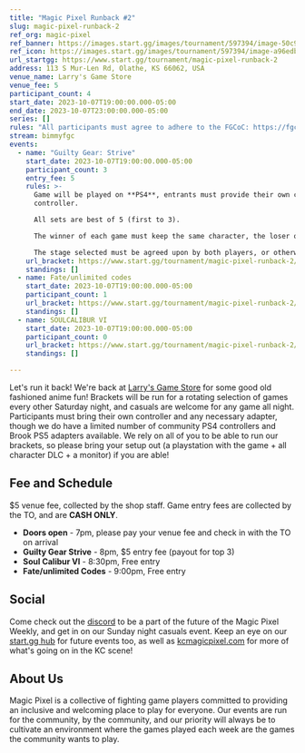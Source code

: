 ```yaml
---
title: "Magic Pixel Runback #2"
slug: magic-pixel-runback-2
ref_org: magic-pixel
ref_banner: https://images.start.gg/images/tournament/597394/image-50c92197db98881e92eefe667a6e8353.png?ehk=mJ7jofvHJmVD6qaSxNZl64IpncElt7YglbaKOldDSZw%3D&ehkOptimized=DMG3FAkcNb9pM6KIU2bdGT8nTf7hcEYP%2FS6v5yQUCrQ%3D
ref_icon: https://images.start.gg/images/tournament/597394/image-a96edb4fe292117c870ec28567f34601.png?ehk=PIWFxV%2FMAYMFnpIP2hV1hAO9wLh80jdACUNDfirbmac%3D&ehkOptimized=%2BBR2G909R1vKPbU2PC8UTc1CLXKL0vxL%2Fof3Lb447gU%3D
url_startgg: https://www.start.gg/tournament/magic-pixel-runback-2
address: 113 S Mur-Len Rd, Olathe, KS 66062, USA
venue_name: Larry's Game Store
venue_fee: 5
participant_count: 4
start_date: 2023-10-07T19:00:00.000-05:00
end_date: 2023-10-07T23:00:00.000-05:00
series: []
rules: "All participants must agree to adhere to the FGCoC: https://fgcoc.com/"
stream: bimmyfgc
events:
  - name: "Guilty Gear: Strive"
    start_date: 2023-10-07T19:00:00.000-05:00
    participant_count: 3
    entry_fee: 5
    rules: >-
      Game will be played on **PS4**, entrants must provide their own compatible
      controller.  

      All sets are best of 5 (first to 3).  

      The winner of each game must keep the same character, the loser of that game may switch characters.  

      The stage selected must be agreed upon by both players, or otherwise selected at random.
    url_bracket: https://www.start.gg/tournament/magic-pixel-runback-2/events/strive/brackets/1482329/2239273
    standings: []
  - name: Fate/unlimited codes
    start_date: 2023-10-07T19:00:00.000-05:00
    participant_count: 1
    url_bracket: https://www.start.gg/tournament/magic-pixel-runback-2/events/fate-unlimited-codes/brackets/1482341/2239285
    standings: []
  - name: SOULCALIBUR VI
    start_date: 2023-10-07T19:00:00.000-05:00
    participant_count: 0
    url_bracket: https://www.start.gg/tournament/magic-pixel-runback-2/events/scvi-double-elimination/brackets/1482333/2239277
    standings: []

---
```


Let's run it back! We're back at [Larry's Game Store](https://www.larrysgamestore.com/) for some good old fashioned anime fun! Brackets will be run for a rotating selection of games every other Saturday night, and casuals are welcome for any game all night. Participants must bring their own controller and any necessary adapter, though we do have a limited number of community PS4 controllers and Brook PS5 adapters available. We rely on all of you to be able to run our brackets, so please bring your setup out (a playstation with the game + all character DLC + a monitor) if you are able! 

## Fee and Schedule
$5 venue fee, collected by the shop staff. Game entry fees are collected by the TO, and are **CASH ONLY**.

- **Doors open** - 7pm, please pay your venue fee and check in with the TO on arrival
- **Guilty Gear Strive** - 8pm, $5 entry fee (payout for top 3)
- **Soul Calibur VI** - 8:30pm, Free entry
- **Fate/unlimited Codes** - 9:00pm, Free entry   

## Social
Come check out the [discord](https://discord.gg/jkmn6CVrrQ) to be a part of the future of the Magic Pixel Weekly, and get in on our Sunday night casuals event. Keep an eye on our [start.gg hub](https://www.start.gg/hub/magic-pixel) for future events too, as well as [kcmagicpixel.com](https://kcmagicpixel.com) for more of what's going on in the KC scene!

## About Us

Magic Pixel is a collective of fighting game players committed to providing an inclusive and welcoming place to play for everyone. Our events are run for the community, by the community, and our priority will always be to cultivate an environment where the games played each week are the games the community wants to play.
  